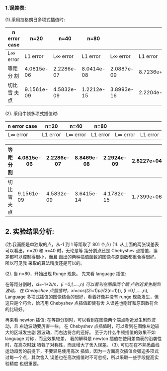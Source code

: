 ### 1.误差表: 

(1).采用拉格朗日多项式插值时: 

| n  								error case | n=20        | n=40        | n=80        |             |            |            |
| --------------------------------------------- | ----------- | ----------- | ----------- | ----------- | ---------- | ---------- |
| L∞ error                                      | L1 error    | L∞ error    | L1 error    | L∞ error    | L1 error   |            |
| 等距分 割                                     | 4.0815e- 06 | 2.2286e- 07 | 8.0414e- 08 | 2.0887e- 09 | 8.7236e+04 | 1.1261e+03 |
| 切比雪 夫点                                   | 9.1561e- 09 | 4.5832e- 09 | 1.2212e- 15 | 3.8993e- 16 | 2.2204e-15 | 5.2359e-16 |

(2). 采用牛顿多项式插值时: 

| n  								error case | n=20     | n=40     | n=80     |          |          |
| --------------------------------------------- | -------- | -------- | -------- | -------- | -------- |
| L∞ error                                      | L1 error | L∞ error | L1 error | L∞ error | L1 error |

| 等距分 割   | 4.0815e- 06 | 2.2286e- 07 | 8.8469e- 08 | 2.2924e- 09 | 2.8227e+04 | 357.6096   |
| ----------- | ----------- | ----------- | ----------- | ----------- | ---------- | ---------- |
| 切比雪 夫点 | 9.1561e- 09 | 4.5832e- 09 | 3.6415e- 14 | 4.1782e- 15 | 1.7399e+06 | 5.7607e+04 |

## 2. 实验结果分析:
 (注:我画图是单独取的点，从-1 到 1 等距取了 801 个点)
 (1). 从上面的两张误差表可以看出，n=20 和 n=40 时，无论是等 距分割点还是 Chebyshev 点插值，误差都可以控制得很小，而且 画出的两种插值函数的图像与原函数都重合得很好。所以可见我 采取的算法精度还是可以的。 

(2). 当 n=80，开始出现 Runge 现象。 先来看 language 插值: 

在等距分割时，xi=-1+2*i/n，(i =0,1,....,n) 可以看到在图像两个端 点附近发生剧烈波动。
 在 Chebyshev 点插值时，xi=cos((2*i+1)*pi/(2*(n+1))), (i =0,1,....,n), Language 多项式插值的图像结合的很好，看着好像并没有 runge 现象发生，但这只是个巧合，恰巧用 Chebyshev 点插值即使有舍 入误差也刚好和原函数符合的比较好。 

再来看 newton 插值: 在等距分割时，可以看到在图像两个端点附近发生剧烈波动，且 右边波动要厉害一些。
 在 Chebyshev 点插值时，可以看到在图像左边较大的区域发生剧 烈波动，而右边符合的还好。
 至于为什么牛顿插值的效果不如 language 对称，而且效果较差， 我的解释是 newton 插值在使用差商表的沿袭性时，在高次时就 牺牲了对称性，而且增大了舍入误差。
 (3). 可见在在不熟悉曲线运动趋势的前提下，不要轻易使用高次 插值，因为一方面高次插值会强迫多项式过每一个点，其次舍入 误差也在高次插值时不可忽视，所以采取一些手段提高实验精度 也很重要。 